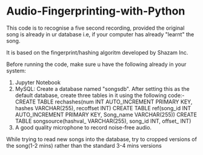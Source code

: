 # Audio-Fingerprinting-with-Python

This code is to recognise a five second recording, provided the original song is already in ur database i.e, if your computer has already "learnt" the song.

It is based on the fingerprint/hashing algoritm developed by Shazam Inc.

Before running the code, make sure u have the following already in your system:
1. Jupyter Notebook
2. MySQL: Create a database named "songsdb". After setting this as the default database, create three tables in it using the following code:-
                  CREATE TABLE rechashes(num INT AUTO_INCREMENT PRIMARY KEY, hashes VARCHAR(255), recoffset INT)
                  CREATE TABLE ref(song_id INT AUTO_INCREMENT PRIMARY KEY, Song_name VARCHAR(255))
                  CREATE TABLE songsource(hashval_ VARCHAR(255), song_id INT, offset_ INT)  
3. A good quality microphone to record noise-free audio.

While trying to read new songs into the database, try to cropped versions of the song(1-2 mins) rather than the standard 3-4 mins versions
